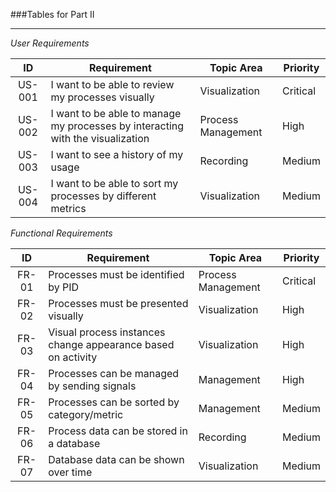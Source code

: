 ###Tables for Part II

---



*User Requirements*

|   ID   | Requirement                                                                    | Topic Area         | Priority  |
|:------:|--------------------------------------------------------------------------------|--------------------|-----------|
| US-001 | I want to be able to review  my processes visually                             | Visualization      | Critical  |
| US-002 | I want to be able to manage my processes by interacting with the visualization | Process Management | High      |
| US-003 | I want to see a history of my usage                                            | Recording          | Medium    |
| US-004 | I want to be able to sort my processes by different metrics                    | Visualization      | Medium    |


*Functional Requirements*

| ID | Requirement | Topic Area | Priority |
| :---: | --- | --- | --- |
| FR-01 | Processes must be identified by PID | Process Management | Critical |
| FR-02 | Processes must be presented visually | Visualization | High |
| FR-03 | Visual process instances change appearance based on activity | Visualization | High |
| FR-04 | Processes can be managed by sending signals | Management | High |
| FR-05 | Processes can be sorted by category/metric | Management | Medium |
| FR-06 | Process data can be stored in a database | Recording | Medium |
| FR-07 | Database data can be shown over time | Visualization | Medium |

